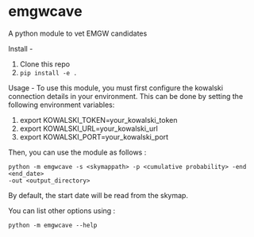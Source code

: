 # emgwcave
A python module to vet EMGW candidates

Install - 
1. Clone this repo
2. `pip install -e .`

Usage -
To use this module, you must first configure the kowalski connection details in your 
environment. This can be done by setting the following environment variables:
1. export KOWALSKI_TOKEN=your_kowalski_token
2. export KOWALSKI_URL=your_kowalski_url
3. export KOWALSKI_PORT=your_kowalski_port

Then, you can use the module as follows :
```
python -m emgwcave -s <skymappath> -p <cumulative probability> -end <end_date> 
-out <output_directory>
```

By default, the start date will be read from the skymap.

You can list other options using : 
```
python -m emgwcave --help
```
